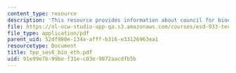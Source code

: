 ```yaml
---
content_type: resource
description: 'This resource provides information about council for bioethics: outcomes.'
file: https://ol-ocw-studio-app-qa.s3.amazonaws.com/courses/esd-933-technology-policy-negotiations-and-dispute-resolution-spring-2005/91e99e7b99bef31ec03e9872aacdfb5b_tpp_ses6_bio_eth.pdf
file_type: application/pdf
parent_uid: 52df980e-134a-afff-b316-e33126963ea1
resourcetype: Document
title: tpp_ses6_bio_eth.pdf
uid: 91e99e7b-99be-f31e-c03e-9872aacdfb5b
---
```

